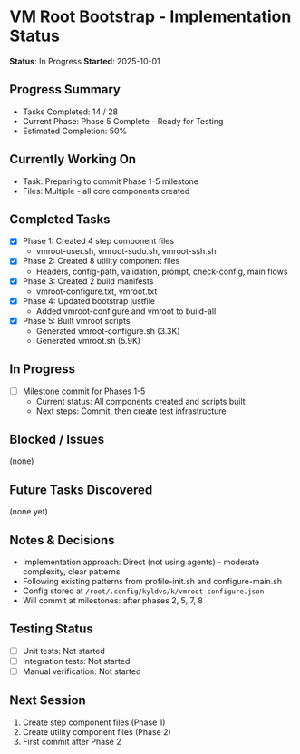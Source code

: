 # VM Root Bootstrap - Implementation Status

**Status**: In Progress
**Started**: 2025-10-01

## Progress Summary
- Tasks Completed: 14 / 28
- Current Phase: Phase 5 Complete - Ready for Testing
- Estimated Completion: 50%

## Currently Working On
- Task: Preparing to commit Phase 1-5 milestone
- Files: Multiple - all core components created

## Completed Tasks
- [x] Phase 1: Created 4 step component files
  - vmroot-user.sh, vmroot-sudo.sh, vmroot-ssh.sh
- [x] Phase 2: Created 8 utility component files
  - Headers, config-path, validation, prompt, check-config, main flows
- [x] Phase 3: Created 2 build manifests
  - vmroot-configure.txt, vmroot.txt
- [x] Phase 4: Updated bootstrap justfile
  - Added vmroot-configure and vmroot to build-all
- [x] Phase 5: Built vmroot scripts
  - Generated vmroot-configure.sh (3.3K)
  - Generated vmroot.sh (5.9K)

## In Progress
- [ ] Milestone commit for Phases 1-5
  - Current status: All components created and scripts built
  - Next steps: Commit, then create test infrastructure

## Blocked / Issues
(none)

## Future Tasks Discovered
(none yet)

## Notes & Decisions
- Implementation approach: Direct (not using agents) - moderate complexity, clear patterns
- Following existing patterns from profile-init.sh and configure-main.sh
- Config stored at `/root/.config/kyldvs/k/vmroot-configure.json`
- Will commit at milestones: after phases 2, 5, 7, 8

## Testing Status
- [ ] Unit tests: Not started
- [ ] Integration tests: Not started
- [ ] Manual verification: Not started

## Next Session
1. Create step component files (Phase 1)
2. Create utility component files (Phase 2)
3. First commit after Phase 2

